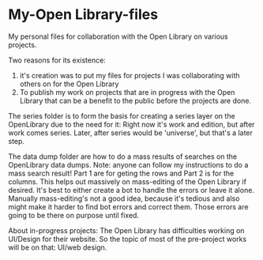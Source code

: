 # My-Open Library-files
My personal files for collaboration with the Open Library on various projects.

Two reasons for its existence:
1) it's creation was to put my files for projects I was collaborating with others on for the Open Library
2) To publish my work on projects that are in progress with the Open Library that can be a benefit to the public before the projects are done.

The series folder is to form the basis for creating a series layer on the OpenLibrary due to the need for it: 
Right now it's work and edition, but after work comes series. Later, after series would be 'universe', but that's a later step.

The data dump folder are how to do a mass results of searches on the OpenLibrary data dumps. 
Note: anyone can follow my instructions to do a mass search result!
Part 1 are for geting the rows and Part 2 is for the columns.
This helps out massively on mass-editing of the Open Library if desired. 
It's best to either create a bot to handle the errors or leave it alone. 
Manually mass-editing's not a good idea, because it's tedious and also might make it harder to find bot errors and correct them. 
Those errors are going to be there on purpose until fixed.

About in-progress projects:
The Open Library has difficulties working on UI/Design for their website. So the topic of most of the pre-project works will be on that: UI/web design.
